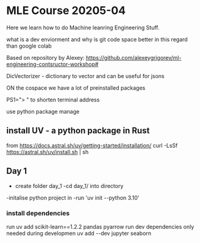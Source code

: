# MLE Course 20205-04

Here we learn how to do Machine leanring Engineering Stuff.

what is a dev enviorment and why is git code space better in this regard than google colab

Based on repository by Alexey:
https://github.com/alexeygrigorev/ml-engineering-contsructor-workshop#


DicVectorizer - dictionary to vector and can be useful for jsons


ON the cospace we have a lot of preinstalled packages

PS1="> " to shorten terminal address 

use python package manage 
## install UV - a python package in Rust
from https://docs.astral.sh/uv/getting-started/installation/
curl -LsSf https://astral.sh/uv/install.sh | sh


## Day 1
- create folder day_1 
-cd day_1/ into directory

-initalise python project in 
    -run 'uv init --python 3.10'

### install dependencies
   run uv add scikit-learn==1.2.2 pandas pyarrow
   run dev dependencies only needed during developmen
   uv add --dev jupyter seaborn